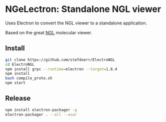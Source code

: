 # NGeLectron: Standalone NGL viewer

Uses Electron to convert the NGL viewer to a standalone application.

Based on the great [NGL](https://github.com/arose/ngl/) molecular viewer. 

## Install

```bash
git clone https://github.com/stefdoerr/ElectroNGL
cd ElectroNGL
npm install grpc --runtime=electron --target=1.8.4
npm install
bash compile_proto.sh
npm start
```

## Release

```bash
npm install electron-packager -g
electron-packager . --all --asar
```



